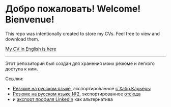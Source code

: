 # Добро пожаловать! Welcome! Bienvenue!

This repo was intentionally created to store my CVs. Feel free to view and download them.

[My CV in English is here](Somov%20D.N.%20CV.pdf)

------------------

Этот репозиторий был создан для хранения моих резюме и легкого доступа к ним.

Ссылки:
- [Резюме на русском языке](Резюме%20Сомов%20Дмитрий%20Habr.pdf), экспортированное [с Хабр.Карьеры](https://career.habr.com/notsoold)
- [Резюме на русском языке №2](Резюме%20Сомов%20Дмитрий%20Николаевич.pdf), экспортированное [отсюда](https://www.superjob.ru/resume/senior-java-razrabotchik-53863203.html)
- и [экспорт профиля LinkedIn](LinkedIn%20Сомов%20Дмитрий%20Николаевич.pdf) как альтернатива
